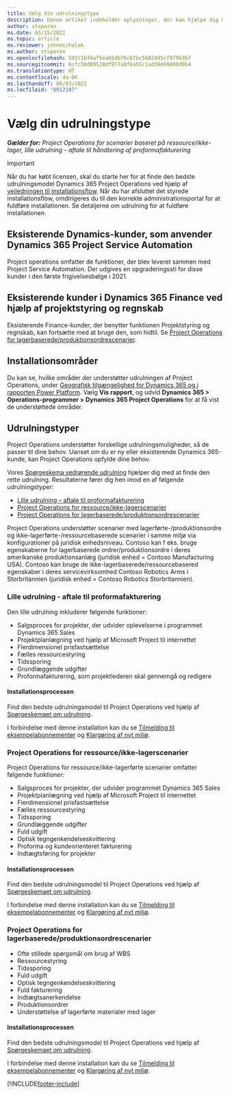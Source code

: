 ```yaml
---
title: Vælg din udrulningstype
description: Denne artikel indeholder oplysninger, der kan hjælpe dig med at finde den rette udrulningstype af Project Operations for virksomheden.
author: stsporen
ms.date: 03/15/2021
ms.topic: article
ms.reviewer: johnmichalak
ms.author: stsporen
ms.openlocfilehash: 592c1bfdaf5ea6bdbf6c67bc5b82dd5cf979b367
ms.sourcegitcommit: 6cfc50d89528df977a8f6a55c1ad39d99800d9b4
ms.translationtype: HT
ms.contentlocale: da-DK
ms.lasthandoff: 06/03/2022
ms.locfileid: "8912187"
---
```

# <a name="determine-your-deployment-type"></a>Vælg din udrulningstype

_**Gælder for:** Project Operations for scenarier baseret på ressource/ikke-lager, lille udrulning - aftale til håndtering af proformafakturering_

> [!IMPORTANT]
> Når du har købt licensen, skal du starte her for at finde den bedste udrulningsmodel Dynamics 365 Project Operations ved hjælp af [vejledningen til installationsflow](https://aka.ms/provisionprojectoperations).
> Når du har afsluttet det styrede installationsflow, omdirigeres du til den korrekte administrationsportal for at fuldføre installationen. Se detaljerne om udrulning for at fuldføre installationen.


## <a name="existing-customers-of-dynamics-using-dynamics-365-project-service-automation"></a>Eksisterende Dynamics-kunder, som anvender Dynamics 365 Project Service Automation
Project operations omfatter de funktioner, der blev leveret sammen med Project Service Automation. Der udgives en opgraderingssti for disse kunder i den første frigivelsesbølge i 2021.

## <a name="existing-customers-of-dynamics-365-finance-using-project-management-and-accounting"></a>Eksisterende kunder i Dynamics 365 Finance ved hjælp af projektstyring og regnskab 

Eksisterende Finance-kunder, der benytter funktionen Projektstyring og regnskab, kan fortsætte med at bruge den, som hidtil. Se [Project Operations for lagerbaserede/produktionsordrescenarier](#pma).


## <a name="deployment-regions"></a>Installationsområder
Du kan se, hvilke områder der understøtter udrulningen af Project Operations, under [Geografisk tilgængelighed for Dynamics 365 og i rapporten Power Platform](https://dynamics.microsoft.com/en-us/geographic-availability/). Vælg **Vis rapport**, og udvid **Dynamics 365 > Operations-programmer > Dynamics 365 Project Operations** for at få vist de understøttede områder.

## <a name="deployment-types"></a>Udrulningstyper
Project Operations understøtter forskellige udrulningsmuligheder, så de passer til dine behov. Uanset om du er ny eller eksisterende Dynamics 365-kunde, kan Project Operations opfylde dine behov.

Vores [Spørgeskema vedrørende udrulning](https://aka.ms/provisionprojectoperations) hjælper dig med at finde den rette udrulning. Resultaterne fører dig hen imod en af følgende udrulningstyper:

- [Lille udrulning – aftale til proformafakturering](#lite)
- [Project Operations for ressource/ikke-lagerscenarier](#integrated)
- [Project Operations for lagerbaserede/produktionsordrescenarier](#pma)

Project Operations understøtter scenarier med lagerførte-/produktionsordre og ikke-lagerførte-/ressourcebaserede scenarier i samme miljø via konfigurationer på juridisk enhedsniveau. Contoso kan f eks. bruge egenskaberne for lagerbaserede ordrer/produktionsordre i deres amerikanske produktionsanlæg (juridisk enhed = Contoso Manufacturing USA). Contoso kan bruge de ikke-lagerbaserede/ressourcebasered egenskaber i deres servicevirksomhed Contoso Robotics Arms i Storbritannien (juridisk enhed = Contoso Robotics Storbritannien).

### <a name="lite-deployment---deal-to-proforma-invoicing"></a><a  name="lite"></a>Lille udrulning - aftale til proformafakturering

Den lille udrulning inkluderer følgende funktioner:

- Salgsproces for projekter, der udvider oplevelserne i programmet Dynamics 365 Sales
- Projektplanlægning ved hjælp af Microsoft Project til internettet
- Flerdimensionel prisfastsættelse
- Fælles ressourcestyring
- Tidssporing
- Grundlæggende udgifter
- Proformafakturering, som projektlederen skal gennemgå og redigere 

#### <a name="deployment-steps"></a>Installationsprocessen
Find den bedste udrulningsmodel til Project Operations ved hjælp af [Spørgeskemaet om udrulning](https://aka.ms/provisionprojectoperations).

I forbindelse med denne installation kan du se [Tilmelding til eksempelabonnementer](lite-preview-subscription-sign-up.md) og [Klargøring af nyt miljø](lite-deployment.md). 


### <a name="project-operations-for-resourcenon-stocked-scenarios"></a><a name="integrated"></a>Project Operations for ressource/ikke-lagerscenarier
Project Operations for ressource/ikke-lagerførte scenarier omfatter følgende funktioner:
 
- Salgsproces for projekter, der udvider programmet Dynamics 365 Sales
- Projektplanlægning ved hjælp af Microsoft Project til internettet
- Flerdimensionel prisfastsættelse
- Fælles ressourcestyring
- Tidssporing
- Grundlæggende udgifter
- Fuld udgift
- Optisk tegngenkendelseskvittering
- Proforma og kundeorienteret fakturering 
- Indtægtsføring for projekter

#### <a name="deployment-steps"></a>Installationsprocessen
Find den bedste udrulningsmodel til Project Operations ved hjælp af [Spørgeskemaet om udrulning](https://aka.ms/provisionprojectoperations).

I forbindelse med denne installation kan du se [Tilmelding til eksempelabonnementer](resource-sign-up-preview-subscription.md) og [Klargøring af nyt miljø](resource-provision-new-environment.md). 


### <a name="project-operations-for-stockedproduction-order-scenarios"></a><a name="pma"></a>Project Operations for lagerbaserede/produktionsordrescenarier

- Ofte stillede spørgsmål om brug af WBS
- Ressourcestyring
- Tidssporing
- Fuld udgift
- Optisk tegngenkendelseskvittering
- Fuld fakturering
- Indtægtsanerkendelse
- Produktionsordrer
- Understøttelse af lagerførte materialer med lager

#### <a name="deployment-steps"></a>Installationsprocessen
Find den bedste udrulningsmodel til Project Operations ved hjælp af [Spørgeskemaet om udrulning](https://aka.ms/provisionprojectoperations).

I forbindelse med denne installation kan du se [Tilmelding til eksempelabonnementer](/dynamics365/fin-ops-core/dev-itpro/dev-tools/sign-up-preview-subscription?toc=%2fdynamics365%2ffinance%2ftoc.json) og [Klargøring af nyt miljø](/dynamics365/fin-ops-core/dev-itpro/deployment/deploy-demo-environment?toc=%2fdynamics365%2ffinance%2ftoc.json). 



[!INCLUDE[footer-include](../includes/footer-banner.md)]